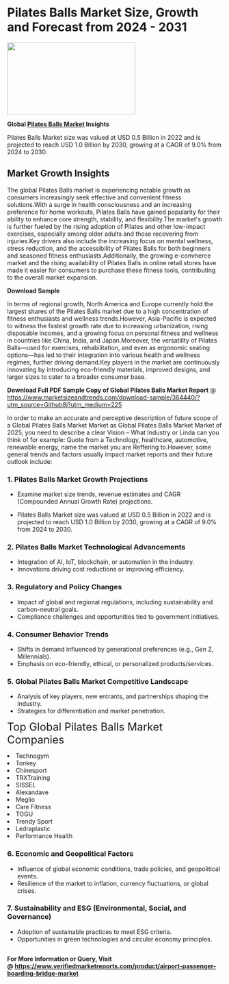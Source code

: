 <H1>Pilates Balls Market Size, Growth and Forecast from 2024 - 2031</H1><img class="aligncenter size-medium wp-image-584254" src="https://thirdeyenews.in/wp-content/uploads/2024/09/Global-Market-Research-300x168.jpeg" alt="" width="300" height="168" /><p><strong>Global&nbsp;<a href="https://www.marketsizeandtrends.com/download-sample/364440/?utm_source=Github8j?utm_medium=225">Pilates Balls Market</a> Insights</strong></p><p>Pilates Balls Market size was valued at USD 0.5 Billion in 2022 and is projected to reach USD 1.0 Billion by 2030, growing at a CAGR of 9.0% from 2024 to 2030.</p><p><h2>Market Growth Insights</h2> <p>The global Pilates Balls market is experiencing notable growth as consumers increasingly seek effective and convenient fitness solutions.With a surge in health consciousness and an increasing preference for home workouts, Pilates Balls have gained popularity for their ability to enhance core strength, stability, and flexibility.The market's growth is further fueled by the rising adoption of Pilates and other low-impact exercises, especially among older adults and those recovering from injuries.Key drivers also include the increasing focus on mental wellness, stress reduction, and the accessibility of Pilates Balls for both beginners and seasoned fitness enthusiasts.Additionally, the growing e-commerce market and the rising availability of Pilates Balls in online retail stores have made it easier for consumers to purchase these fitness tools, contributing to the overall market expansion.</p> <p><strong>Download Sample</strong></p> <p>In terms of regional growth, North America and Europe currently hold the largest shares of the Pilates Balls market due to a high concentration of fitness enthusiasts and wellness trends.However, Asia-Pacific is expected to witness the fastest growth rate due to increasing urbanization, rising disposable incomes, and a growing focus on personal fitness and wellness in countries like China, India, and Japan.Moreover, the versatility of Pilates Balls—used for exercises, rehabilitation, and even as ergonomic seating options—has led to their integration into various health and wellness regimes, further driving demand.Key players in the market are continuously innovating by introducing eco-friendly materials, improved designs, and larger sizes to cater to a broader consumer base.</p> <p><span class=""><strong>Download Full PDF Sample Copy of Global Pilates Balls Market Report</strong> @ <a href="https://www.marketsizeandtrends.com/download-sample/364440/?utm_source=Github8j?utm_medium=225" target="_blank">https://www.marketsizeandtrends.com/download-sample/364440/?utm_source=Github8j?utm_medium=225</a></span></p><p>In order to make an accurate and perceptive description of future scope of a Global&nbsp;Pilates Balls Market Market as Global&nbsp;Pilates Balls Market Market of 2025, you need to describe a clear Vision &ndash; What Industry or Linda can you think of for example: Quote from a Technology, healthcare, automotive, renewable energy, name the market you are Reffering to.However, some general trends and factors usually impact market reports and their future outlook include:</p><h3>1.&nbsp;<strong>Pilates Balls Market Growth Projections</strong></h3><ul><li>Examine market size trends, revenue estimates and CAGR (Compounded Annual Growth Rate) projections.</li><li><p>Pilates Balls Market size was valued at USD 0.5 Billion in 2022 and is projected to reach USD 1.0 Billion by 2030, growing at a CAGR of 9.0% from 2024 to 2030.</p></li></ul><h3>2.&nbsp;<strong>Pilates Balls Market Technological Advancements</strong></h3><ul><li>Integration of AI, IoT, blockchain, or automation in the industry.</li><li>Innovations driving cost reductions or improving efficiency.</li></ul><h3>3.&nbsp;<strong>Regulatory and Policy Changes</strong></h3><ul><li>Impact of global and regional regulations, including sustainability and carbon-neutral goals.</li><li>Compliance challenges and opportunities tied to government initiatives.</li></ul><h3>4.&nbsp;<strong>Consumer Behavior Trends</strong></h3><ul><li>Shifts in demand influenced by generational preferences (e.g., Gen Z, Millennials).</li><li>Emphasis on eco-friendly, ethical, or personalized products/services.</li></ul><h3>5.&nbsp;<strong>Global Pilates Balls Market Competitive Landscape</strong></h3><ul><li>Analysis of key players, new entrants, and partnerships shaping the industry.</li><li>Strategies for differentiation and market penetration.</li></ul><p data-pm-slice="1 1 []"><span style="color: inherit; font-family: inherit; font-size: 25px;">Top Global Pilates Balls Market Companies</span></p><div class="" data-test-id=""><p><li>Technogym</li><li> Tonkey</li><li> Chinesport</li><li> TRXTraining</li><li> SISSEL</li><li> Alexandave</li><li> Meglio</li><li> Care Fitness</li><li> TOGU</li><li> Trendy Sport</li><li> Ledraplastic</li><li> Performance Health</li></p></div><h3>6.&nbsp;<strong>Economic and Geopolitical Factors</strong></h3><ul><li>Influence of global economic conditions, trade policies, and geopolitical events.</li><li>Resilience of the market to inflation, currency fluctuations, or global crises.</li></ul><h3>7.&nbsp;<strong>Sustainability and ESG (Environmental, Social, and Governance)</strong></h3><ul><li>Adoption of sustainable practices to meet ESG criteria.</li><li>Opportunities in green technologies and circular economy principles.</li></ul><h2><strong style="font-size: 14px;">For More Information or Query, Visit @&nbsp;</strong><a style="background-color: #ffffff; font-size: 14px;" href="https://www.marketsizeandtrends.com/report/pilates-balls-market/" target="_blank">https://www.verifiedmarketreports.com/product/airport-passenger-boarding-bridge-market</a></h2>